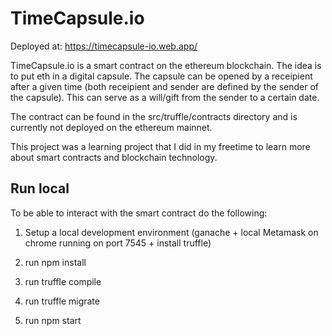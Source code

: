 # TimeCapsule.io

Deployed at: https://timecapsule-io.web.app/

TimeCapsule.io is a smart contract on the ethereum blockchain. The idea is to put eth in a digital capsule. The capsule can be opened by a receipient after a given time (both receipient and sender are defined by the sender of the capsule). This can serve as a will/gift from the sender to a certain date.

The contract can be found in the src/truffle/contracts directory and is currently not deployed on the ethereum mainnet.

This project was a learning project that I did in my freetime to learn more about smart contracts and blockchain technology.

## Run local

To be able to interact with the smart contract do the following:

1. Setup a local development environment (ganache + local Metamask on chrome running on port 7545 + install truffle)

2. run npm install

3. run truffle compile

4. run truffle migrate

5. run npm start
